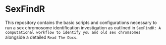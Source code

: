 # SexFindR

This repository contains the basic scripts and configurations necessary to run a sex chromosome identification investigation as outlined in `SexFindR: A computational workflow to identify you and old sex chromsomes` alongside a detailed `Read The Docs`.

